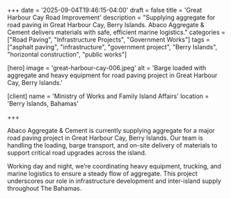 +++
date = '2025-09-04T19:46:15-04:00'
draft = false
title = 'Great Harbour Cay Road Improvement'
description = "Supplying aggregate for road paving in Great Harbour Cay, Berry Islands. Abaco Aggregate & Cement delivers materials with safe, efficient marine logistics."
categories = ["Road Paving", "Infrastructure Projects", "Government Works"]
tags = ["asphalt paving", "infrastructure", "government project", "Berry Islands", "horizontal construction", "public works"]

[hero]
  image = 'great-harbour-cay-006.jpeg'
  alt = 'Barge loaded with aggregate and heavy equipment for road paving project in Great Harbour Cay, Berry Islands.'

[client]
  name = 'Ministry of Works and Family Island Affairs'
  location = 'Berry Islands, Bahamas'

+++

Abaco Aggregate & Cement is currently supplying aggregate for a major road paving project in Great Harbour Cay, Berry Islands. Our team is handling the loading, barge transport, and on-site delivery of materials to support critical road upgrades across the island.

Working day and night, we’re coordinating heavy equipment, trucking, and marine logistics to ensure a steady flow of aggregate. This project underscores our role in infrastructure development and inter-island supply throughout The Bahamas.